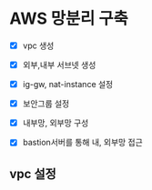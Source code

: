 # AWS 망분리 구축

- [x] vpc 생성
- [x] 외부,내부 서브넷 생성
- [x] ig-gw, nat-instance 설정
- [x] 보안그룹 설정
- [x] 내부망, 외부망 구성
- [x] bastion서버를 통해 내, 외부망 접근






## vpc 설정

